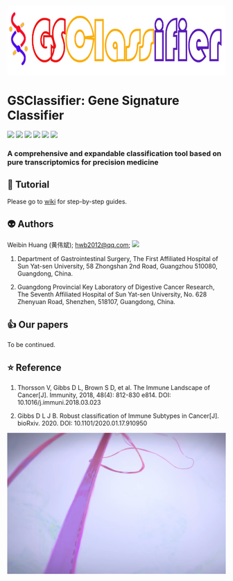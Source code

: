 <p align="left">
<a href="https://github.com/huangwb8/GSClassifier"><img src="https://github.com/huangwb8/test_file/blob/master/GSClassifier/logo%20for%20GSClassifier.jpg?raw=true" height="160"> </a>
</p>

# GSClassifier: Gene Signature Classifier

<p align="left">
<a href=""><img src="https://img.shields.io/github/r-package/v/huangwb8/GSClassifier"></a>
<a href="https://github.com/huangwb8/GSClassifier/blob/master/license.txt"><img src="https://shields.io/badge/license-Apache%202-blue"></a>
<a href=""><img src="https://img.shields.io/badge/platform-windows%20%7C%20linux-lightgrey"></a>
<a href=""><img src="https://img.shields.io/github/commit-activity/m/huangwb8/GSClassifier"></a>
<a href=""><img src="https://img.shields.io/github/stars/huangwb8/GSClassifier?style=social"></a>
<a href="https://github.com/huangwb8/GSClassifier/issues"><img src="https://img.shields.io/github/issues-raw/huangwb8/GSClassifier"></a>
</p>

### A comprehensive and expandable classification tool  based on pure transcriptomics for precision medicine


## :camel: Tutorial

Please go to [wiki](https://github.com/huangwb8/GSClassifier/wiki) for step-by-step guides.


## :alien: Authors

Weibin Huang (黄伟斌);  <hwb2012@qq.com>;  <a href="https://github.com/huangwb8/test_file/blob/master/GSClassifier/pay.jpg?raw=true"><img src="https://img.shields.io/badge/say-thanks-ff69b4.svg"></a>

1. Department of Gastrointestinal Surgery, The First Affiliated Hospital of Sun Yat-sen University, 58 Zhongshan 2nd Road, Guangzhou 510080, Guangdong, China.

2. Guangdong Provincial Key Laboratory of Digestive Cancer Research, The Seventh Affiliated Hospital of Sun Yat-sen University, No. 628 Zhenyuan Road, Shenzhen, 518107, Guangdong, China.

## :+1: Our papers

To be continued.

## :star: Reference

1. Thorsson V, Gibbs D L, Brown S D, et al. The Immune Landscape of Cancer[J]. Immunity, 2018, 48(4): 812-830 e814.  DOI: 10.1016/j.immuni.2018.03.023

2. Gibbs D L J B. Robust classification of Immune Subtypes in Cancer[J]. bioRxiv.  2020. DOI: 10.1101/2020.01.17.910950

<p align="center">
<a href="https://github.com/huangwb8/GSClassifier"><img src="https://github.com/huangwb8/test_file/blob/master/GSClassifier/backgroud_for_GS_2.jpg?raw=true" width="900"> </a>
</p>
